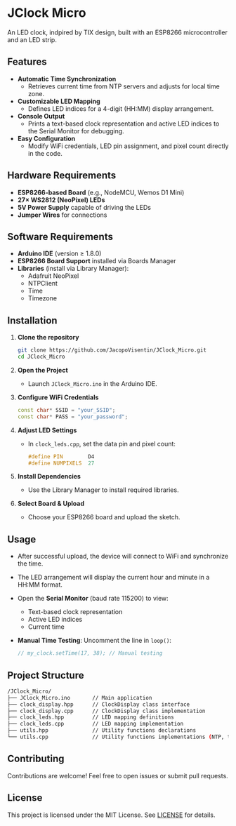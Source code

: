 # JClock Micro

An LED clock, indpired by TIX design, built with an ESP8266 microcontroller and an LED strip.

## Features

- **Automatic Time Synchronization**
  - Retrieves current time from NTP servers and adjusts for local time zone.
- **Customizable LED Mapping**
  - Defines LED indices for a 4-digit (HH:MM) display arrangement.
- **Console Output**
  - Prints a text-based clock representation and active LED indices to the Serial Monitor for debugging.
- **Easy Configuration**
  - Modify WiFi credentials, LED pin assignment, and pixel count directly in the code.

## Hardware Requirements

- **ESP8266-based Board** (e.g., NodeMCU, Wemos D1 Mini)
- **27× WS2812 (NeoPixel) LEDs**
- **5V Power Supply** capable of driving the LEDs
- **Jumper Wires** for connections

## Software Requirements

- **Arduino IDE** (version ≥ 1.8.0)
- **ESP8266 Board Support** installed via Boards Manager
- **Libraries** (install via Library Manager):
  - Adafruit NeoPixel
  - NTPClient
  - Time
  - Timezone

## Installation

1. **Clone the repository**

   ```bash
   git clone https://github.com/JacopoVisentin/JClock_Micro.git
   cd JClock_Micro
   ```

2. **Open the Project**
   - Launch `JClock_Micro.ino` in the Arduino IDE.
3. **Configure WiFi Credentials**

   ```cpp
   const char* SSID = "your_SSID";
   const char* PASS = "your_password";
   ```

4. **Adjust LED Settings**
   - In `clock_leds.cpp`, set the data pin and pixel count:

     ```cpp
     #define PIN        D4
     #define NUMPIXELS  27
     ```

5. **Install Dependencies**
   - Use the Library Manager to install required libraries.
6. **Select Board & Upload**
   - Choose your ESP8266 board and upload the sketch.

## Usage

- After successful upload, the device will connect to WiFi and synchronize the time.
- The LED arrangement will display the current hour and minute in a HH:MM format.
- Open the **Serial Monitor** (baud rate 115200) to view:
  - Text-based clock representation
  - Active LED indices
  - Current time
- **Manual Time Testing**: Uncomment the line in `loop()`:

  ```cpp
  // my_clock.setTime(17, 38); // Manual testing
  ```

## Project Structure

```bash
/JClock_Micro/
├── JClock_Micro.ino       // Main application
├── clock_display.hpp      // ClockDisplay class interface
├── clock_display.cpp      // ClockDisplay class implementation
├── clock_leds.hpp         // LED mapping definitions
├── clock_leds.cpp         // LED mapping implementation
├── utils.hpp              // Utility functions declarations
└── utils.cpp              // Utility functions implementations (NTP, time conversion, system utils)
```

## Contributing

Contributions are welcome! Feel free to open issues or submit pull requests.

## License

This project is licensed under the MIT License. See [LICENSE](LICENSE) for details.
